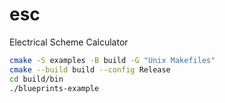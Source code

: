 # esc

Electrical Scheme Calculator

```bash
cmake -S examples -B build -G "Unix Makefiles"
cmake --build build --config Release
cd build/bin
./blueprints-example
```
